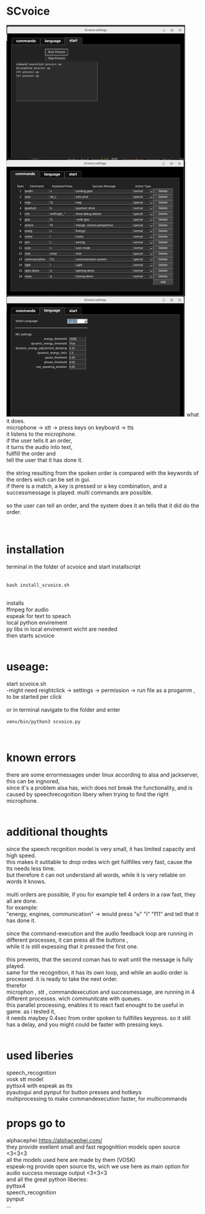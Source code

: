 # SCvoice
<img src="https://raw.githubusercontent.com/mimikri/SCvoice/main/preview.jpg">
what it does.
<br>
microphone -> stt -> press keys on keyboard -> tts
<br>
it listens to the microphone.<br>
if the user tells it an order, <br>
it turns the audio into text, <br>
fullfill the order and <br>
tell the user that it has done it.<br>

<br>
the string resulting from the spoken order is compared with the keywords of the orders wich can be set in gui.<br>
if there is a match, a key is pressed or a key combination, and a successmessage is played. multi commands are possible.<br>
<br>
so the user can tell an order, and the system does it an tells that it did do the order.<br>
<br>
<br>


# installation <br>
terminal in the folder of scvoice and start installscript<br>
<br>
```
bash install_scvoice.sh
```
<br>
installs<br>
ffmpeg for audio<br>
espeak for text to speach<br>
local python envirement<br>
py libs in local envirement wicht are needed<br>
then starts scvoice<br>

<br>

# useage:<br>
start scvoice.sh<br>
-might need reightclick -> settings -> permission -> run file as a progamm , to be started per click<br>
<br>
or in terminal navigate to the folder and enter<br>
```
venv/bin/python3 scvoice.py 
```

<br>


# known errors<br>
there are some errormessages under linux according to alsa and jackserver, this can be ingnored, <br>
since it's a problem alsa has, wich does not break the functionality, and is caused by speechrecognition libery when trying to find the right microphone.<br>
<br>

# additional thoughts<br>
since the speech recgnition model is very small, it has limited capacity and high speed.<br>
this makes it sutitable to drop ordes wich get fullfilles very fast, cause the tts needs less time.<br>
but therefore it can not understand all words, while it is very reliable on words it knows.<br>
<br>
multi orders are possible, if you for example tell 4 orders in a raw fast, they all are done.<br>
for example:<br>
"energy, engines, communication" -> would press "u" "i" "f11" and tell that it has done it.<br>
<br>
since the command-execution and the audio feedback loop are running in different processes, it can press all the buttons ,<br> 
while it is still expessing that it pressed the first one.  <br>
<br>
this prevents, that the second coman has to wait until the message is fully played.<br>
same for the recognition, it has its own loop, and while an audio order is processed. it is ready to take the next order.<br>
therefor<br>
microphon , stt , commandexecution and succesmessage, are running in 4 different processes. wich communitcate with queues.<br>
this parallel processing, enables it to react fast enought to be useful in game. as i tested it, <br>
it needs maybey 0.4sec from order spoken to fullfilles keypress. so it still has a delay, and you might could be faster with pressing keys.<br>
<br>

# used liberies <br>
speech_recognition<br>
vosk stt model<br>
pyttsx4 with espeak as tts<br>
pyautogui and pynput for button presses and hotkeys<br>
multiprocessing to make commandexecution faster, for multicommands<br>

# props go to

alphacephei https://alphacephei.com/<br>
they provide exellent small and fast regognitiion models open source <3<3<3<br>
all the models used here are made by them (VOSK)<br>
espeak-ng provide open source tts, wich we use here as main option for audio success message output <3<3<3<br>
and all the great python liberies:<br>
pyttsx4<br>
speech_recognition<br>
pynput<br>
...


